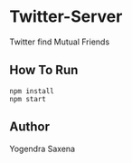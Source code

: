 # Twitter-Server

Twitter find Mutual Friends

## How To Run
```
npm install
npm start
```

## Author
Yogendra Saxena
